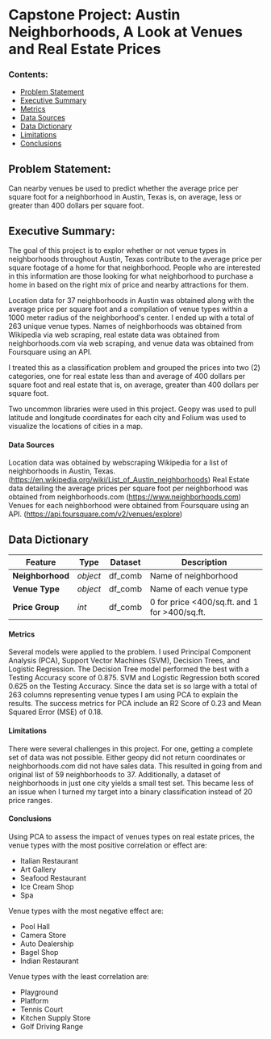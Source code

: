 # Capstone Project: Austin Neighborhoods, A Look at Venues and Real Estate Prices

### Contents:
- [Problem Statement](#Problem-Statement)
- [Executive Summary](#Executive-Summary)
- [Metrics](#Metrics)
- [Data Sources](#Data-Sources)
- [Data Dictionary](#Data-Dictionary)
- [Limitations](#Limitations)
- [Conclusions](#Conclusions)

<a id=Problem-Statement></a>
## Problem Statement: 

Can nearby venues be used to predict whether the average price per square foot for a neighborhood in Austin, Texas is, on average, less or greater than 400 dollars per square foot.

<a id=Executive-Summary></a>
## Executive Summary: 
 
The goal of this project is to explor whether or not venue types in neighborhoods throughout Austin, Texas contribute to the average price per square footage of a home for that neighborhood. People who are interested in this information are those looking for what neighborhood to purchase a home in based on the right mix of price and nearby attractions for them.

Location data for 37 neighborhoods in Austin was obtained along with the average price per square foot and a compilation of venue types within a 1000 meter radius of the neighborhood's center. I ended up with a total of 263 unique venue types.  Names of neighborhoods was obtained from Wikipedia via web scraping, real estate data was obtained from neighborhoods.com via web scraping, and venue data was obtained from Foursquare using an API.

I treated this as a classification problem and grouped the prices into two (2) categories, one for real estate less than and average of 400 dollars per square foot and real estate that is, on average, greater than 400 dollars per square foot.

Two uncommon libraries were used in this project. Geopy was used to pull latitude and longitude coordinates for each city and Folium was used to visualize the locations of cities in a map.

<a id=Data-Sources></a>
#### Data Sources

Location data was obtained by webscraping Wikipedia for a list of neighborhoods in Austin, Texas. (https://en.wikipedia.org/wiki/List_of_Austin_neighborhoods)
Real Estate data detailing the average prices per square foot per neighborhood was obtained from  neighborhoods.com (https://www.neighborhoods.com)
Venues for each neighborhood were obtained from Foursquare using an API. (https://api.foursquare.com/v2/venues/explore)

<a id=Data Dictionary></a>
## Data Dictionary
|Feature|Type|Dataset|Description|
|---|---|---|---|
|**Neighborhood**|*object*|df_comb|Name of neighborhood|
|**Venue Type**|*object*|df_comb|Name of each venue type|
|**Price Group**|*int*|df_comb|0 for price <400/sq.ft. and 1 for >400/sq.ft.|

<a id=Metrics></a>
#### Metrics    

Several models were applied to the problem.  I used Principal Component Analysis (PCA), Support Vector Machines (SVM), Decision Trees, and Logistic Regression.  The Decision Tree model performed the best with a Testing Accuracy score of 0.875.  SVM and Logistic Regression both scored 0.625 on the Testing Accuracy.
Since the data set is so large with a total of 263 columns representing venue types I am using PCA to explain the results. The success metrics for PCA include an R2 Score of 0.23 and Mean Squared Error (MSE) of 0.18.

<a id=Limitations></a>
#### Limitations
There were several challenges in this project.  For one, getting a complete set of data was not possible.  Either geopy did not return coordinates or neighborhoods.com did not have sales data.  This resulted in going from and original list of 59 neighborhoods to 37.  Additionally, a dataset of neighborhoods in just one city yields a small test set.  This became less of an issue when I turned my target into a binary classification instead of 20 price ranges. 

<a id=Conclusions></a>
#### Conclusions
Using PCA to assess the impact of venues types on real estate prices, the venue types with the most positive correlation or effect are:
- Italian Restaurant
- Art Gallery
- Seafood Restaurant
- Ice Cream Shop
- Spa

Venue types with the most negative effect are:
- Pool Hall
- Camera Store
- Auto Dealership
- Bagel Shop
- Indian Restaurant

Venue types with the least correlation are:
- Playground
- Platform
- Tennis Court
- Kitchen Supply Store
- Golf Driving Range








